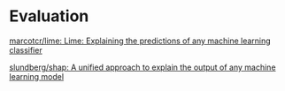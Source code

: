 # Evaluation

[marcotcr/lime: Lime: Explaining the predictions of any machine learning classifier](https://github.com/marcotcr/lime)

[slundberg/shap: A unified approach to explain the output of any machine learning model](https://github.com/slundberg/shap)

